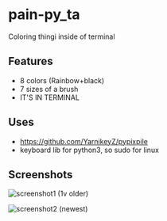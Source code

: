 # pain-py_ta
Coloring thingi inside of terminal

## Features
* 8 colors (Rainbow+black)
* 7 sizes of a brush
* IT'S IN TERMINAL

## Uses
* https://github.com/YarnikeyZ/pypixpile
* keyboard lib for python3, so sudo for linux

## Screenshots

![screenshot1](https://user-images.githubusercontent.com/83335375/189681120-5ef198dc-b03f-4fe0-af5f-50f465da2534.png) (1v older)

![screenshot2](https://user-images.githubusercontent.com/83335375/189685029-44e78d23-ffef-4f6b-89c6-283449ed79a3.png) (newest)
